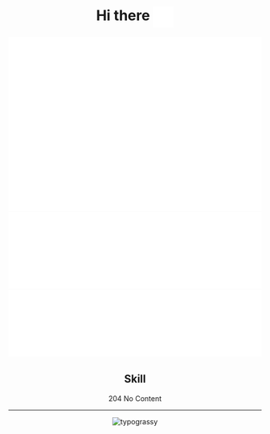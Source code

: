 <div align="center">

# Hi there <img src="./icons/hi.svg" alt="👋" align="top" height="41">

![](./metrics/isocalendar.svg)
![](./metrics/followup.svg)
![](./metrics/topics.svg)

## Skill

204 No Content

---

![typograssy](https://typograssy.deno.dev/api?text=%E3%81%AA%E3%82%93%E3%81%A8%E3%81%8B%E3%81%AA%E3%82%8C%E3%83%BC%EF%BC%81)

</div>
